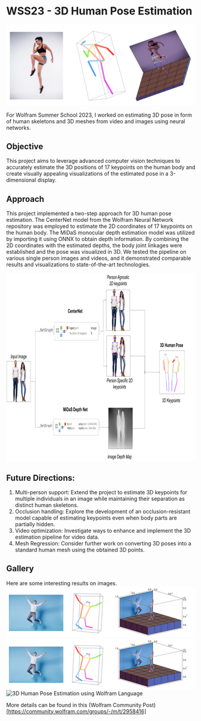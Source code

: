 # WSS23 - 3D Human Pose Estimation

<img src="Pose Collage Banner.png" alt="3D Human Pose Estimation using Wolfram Language"/>

For Wolfram Summer School 2023, I worked on estimating 3D pose in form of human skeletons and 3D meshes from video and images using neural networks.

## Objective
This project aims to leverage advanced computer vision techniques to accurately estimate the 3D positions of 17 keypoints on the human body and create visually appealing visualizations of the estimated pose in a 3-dimensional display.


## Approach
This project implemented a two-step approach for 3D human pose estimation. The CenterNet model from the Wolfram Neural Network repository was employed to estimate the 2D coordinates of 17 keypoints on the human body. The MiDaS monocular depth estimation model was utilized by importing it using ONNX to obtain depth information. By combining the 2D coordinates with the estimated depths, the body joint linkages were established and the pose was visualized in 3D. We tested the pipeline on various single person images and videos, and it demonstrated comparable results and visualizations to state-of-the-art technologies.

<img src="architecture.png" alt="3D Human Pose Estimation using Wolfram Language" height="500"/>

## Future Directions:

1. Multi-person support: Extend the project to estimate 3D keypoints for multiple individuals in an image while maintaining their separation as distinct human skeletons.
2. Occlusion handling: Explore the development of an occlusion-resistant model capable of estimating keypoints even when body parts are partially hidden.
3. Video optimization: Investigate ways to enhance and implement the 3D estimation pipeline for video data.
4. Mesh Regression: Consider further work on converting 3D poses into a standard human mesh using the obtained 3D points.

## Gallery
Here are some interesting results on images.
<img src="Outputs/result-collage-1.png" alt="3D Human Pose Estimation using Wolfram Language"/>
<img src="Outputs/result-collage-1.png" alt="3D Human Pose Estimation using Wolfram Language"/>
<img src="Outputs/skeleton gif.gif" alt="3D Human Pose Estimation using Wolfram Language" height="300"/>


More details can be found in this (Wolfram Community Post)[https://community.wolfram.com/groups/-/m/t/2958416]
